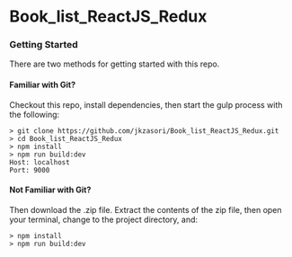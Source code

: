 # Book_list_ReactJS_Redux
### Getting Started

There are two methods for getting started with this repo.

#### Familiar with Git?
Checkout this repo, install dependencies, then start the gulp process with the following:

```
> git clone https://github.com/jkzasori/Book_list_ReactJS_Redux.git
> cd Book_list_ReactJS_Redux
> npm install
> npm run build:dev
Host: localhost
Port: 9000
```

#### Not Familiar with Git?
Then download the .zip file.  Extract the contents of the zip file, then open your terminal, change to the project directory, and:

```
> npm install
> npm run build:dev

